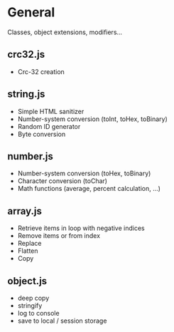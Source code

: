 # General

Classes, object extensions, modifiers...

## crc32.js
- Crc-32 creation

## string.js
- Simple HTML sanitizer
- Number-system conversion (toInt, toHex, toBinary)
- Random ID generator
- Byte conversion

## number.js
- Number-system conversion (toHex, toBinary)
- Character conversion (toChar)
- Math functions (average, percent calculation, ...)

## array.js
- Retrieve items in loop with negative indices
- Remove items or from index
- Replace
- Flatten
- Copy

## object.js
- deep copy
- stringify
- log to console
- save to local / session storage